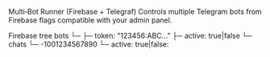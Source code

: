 Multi‑Bot Runner (Firebase + Telegraf)
Controls multiple Telegram bots from Firebase flags compatible with your admin panel.

Firebase tree
bots
└─ <botId>
├─ token: "123456:ABC..."
├─ active: true|false
└─ chats
└─ -1001234567890
└─ active: true|false:
